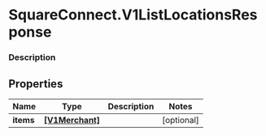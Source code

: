 # SquareConnect.V1ListLocationsResponse

### Description



## Properties
Name | Type | Description | Notes
------------ | ------------- | ------------- | -------------
**items** | [**[V1Merchant]**](V1Merchant.md) |  | [optional] 


